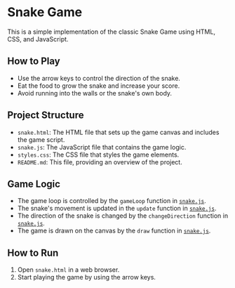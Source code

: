 # Snake Game

This is a simple implementation of the classic Snake Game using HTML, CSS, and JavaScript.

## How to Play

- Use the arrow keys to control the direction of the snake.
- Eat the food to grow the snake and increase your score.
- Avoid running into the walls or the snake's own body.

## Project Structure

- `snake.html`: The HTML file that sets up the game canvas and includes the game script.
- `snake.js`: The JavaScript file that contains the game logic.
- `styles.css`: The CSS file that styles the game elements.
- `README.md`: This file, providing an overview of the project.

## Game Logic

- The game loop is controlled by the `gameLoop` function in [`snake.js`](snake.js#L105).
- The snake's movement is updated in the `update` function in [`snake.js`](snake.js#L34).
- The direction of the snake is changed by the `changeDirection` function in [`snake.js`](snake.js#L86).
- The game is drawn on the canvas by the `draw` function in [`snake.js`](snake.js#L17).

## How to Run

1. Open `snake.html` in a web browser.
2. Start playing the game by using the arrow keys.